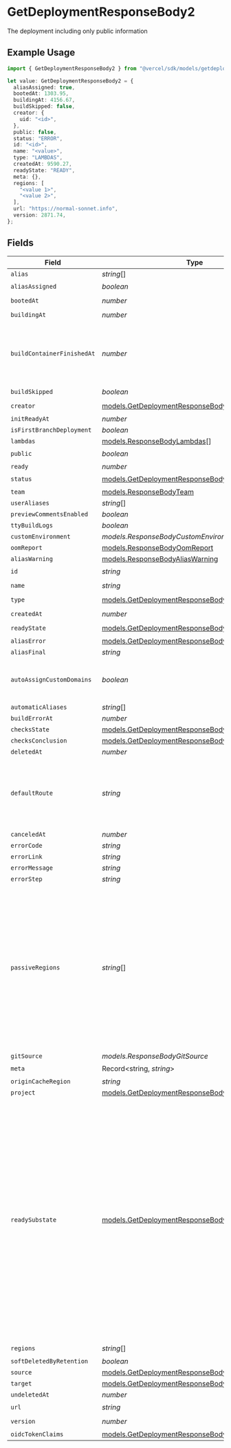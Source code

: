 # GetDeploymentResponseBody2

The deployment including only public information

## Example Usage

```typescript
import { GetDeploymentResponseBody2 } from "@vercel/sdk/models/getdeploymentop.js";

let value: GetDeploymentResponseBody2 = {
  aliasAssigned: true,
  bootedAt: 1303.95,
  buildingAt: 4156.67,
  buildSkipped: false,
  creator: {
    uid: "<id>",
  },
  public: false,
  status: "ERROR",
  id: "<id>",
  name: "<value>",
  type: "LAMBDAS",
  createdAt: 9590.27,
  readyState: "READY",
  meta: {},
  regions: [
    "<value 1>",
    "<value 2>",
  ],
  url: "https://normal-sonnet.info",
  version: 2871.74,
};
```

## Fields

| Field                                                                                                                                                                                                                                                                          | Type                                                                                                                                                                                                                                                                           | Required                                                                                                                                                                                                                                                                       | Description                                                                                                                                                                                                                                                                    |
| ------------------------------------------------------------------------------------------------------------------------------------------------------------------------------------------------------------------------------------------------------------------------------ | ------------------------------------------------------------------------------------------------------------------------------------------------------------------------------------------------------------------------------------------------------------------------------ | ------------------------------------------------------------------------------------------------------------------------------------------------------------------------------------------------------------------------------------------------------------------------------ | ------------------------------------------------------------------------------------------------------------------------------------------------------------------------------------------------------------------------------------------------------------------------------ |
| `alias`                                                                                                                                                                                                                                                                        | *string*[]                                                                                                                                                                                                                                                                     | :heavy_minus_sign:                                                                                                                                                                                                                                                             | N/A                                                                                                                                                                                                                                                                            |
| `aliasAssigned`                                                                                                                                                                                                                                                                | *boolean*                                                                                                                                                                                                                                                                      | :heavy_check_mark:                                                                                                                                                                                                                                                             | N/A                                                                                                                                                                                                                                                                            |
| `bootedAt`                                                                                                                                                                                                                                                                     | *number*                                                                                                                                                                                                                                                                       | :heavy_check_mark:                                                                                                                                                                                                                                                             | N/A                                                                                                                                                                                                                                                                            |
| `buildingAt`                                                                                                                                                                                                                                                                   | *number*                                                                                                                                                                                                                                                                       | :heavy_check_mark:                                                                                                                                                                                                                                                             | N/A                                                                                                                                                                                                                                                                            |
| `buildContainerFinishedAt`                                                                                                                                                                                                                                                     | *number*                                                                                                                                                                                                                                                                       | :heavy_minus_sign:                                                                                                                                                                                                                                                             | Since April 2025 it necessary for On-Demand Concurrency Minutes calculation                                                                                                                                                                                                    |
| `buildSkipped`                                                                                                                                                                                                                                                                 | *boolean*                                                                                                                                                                                                                                                                      | :heavy_check_mark:                                                                                                                                                                                                                                                             | N/A                                                                                                                                                                                                                                                                            |
| `creator`                                                                                                                                                                                                                                                                      | [models.GetDeploymentResponseBodyCreator](../models/getdeploymentresponsebodycreator.md)                                                                                                                                                                                       | :heavy_check_mark:                                                                                                                                                                                                                                                             | N/A                                                                                                                                                                                                                                                                            |
| `initReadyAt`                                                                                                                                                                                                                                                                  | *number*                                                                                                                                                                                                                                                                       | :heavy_minus_sign:                                                                                                                                                                                                                                                             | N/A                                                                                                                                                                                                                                                                            |
| `isFirstBranchDeployment`                                                                                                                                                                                                                                                      | *boolean*                                                                                                                                                                                                                                                                      | :heavy_minus_sign:                                                                                                                                                                                                                                                             | N/A                                                                                                                                                                                                                                                                            |
| `lambdas`                                                                                                                                                                                                                                                                      | [models.ResponseBodyLambdas](../models/responsebodylambdas.md)[]                                                                                                                                                                                                               | :heavy_minus_sign:                                                                                                                                                                                                                                                             | N/A                                                                                                                                                                                                                                                                            |
| `public`                                                                                                                                                                                                                                                                       | *boolean*                                                                                                                                                                                                                                                                      | :heavy_check_mark:                                                                                                                                                                                                                                                             | N/A                                                                                                                                                                                                                                                                            |
| `ready`                                                                                                                                                                                                                                                                        | *number*                                                                                                                                                                                                                                                                       | :heavy_minus_sign:                                                                                                                                                                                                                                                             | N/A                                                                                                                                                                                                                                                                            |
| `status`                                                                                                                                                                                                                                                                       | [models.GetDeploymentResponseBodyStatus](../models/getdeploymentresponsebodystatus.md)                                                                                                                                                                                         | :heavy_check_mark:                                                                                                                                                                                                                                                             | N/A                                                                                                                                                                                                                                                                            |
| `team`                                                                                                                                                                                                                                                                         | [models.ResponseBodyTeam](../models/responsebodyteam.md)                                                                                                                                                                                                                       | :heavy_minus_sign:                                                                                                                                                                                                                                                             | N/A                                                                                                                                                                                                                                                                            |
| `userAliases`                                                                                                                                                                                                                                                                  | *string*[]                                                                                                                                                                                                                                                                     | :heavy_minus_sign:                                                                                                                                                                                                                                                             | N/A                                                                                                                                                                                                                                                                            |
| `previewCommentsEnabled`                                                                                                                                                                                                                                                       | *boolean*                                                                                                                                                                                                                                                                      | :heavy_minus_sign:                                                                                                                                                                                                                                                             | N/A                                                                                                                                                                                                                                                                            |
| `ttyBuildLogs`                                                                                                                                                                                                                                                                 | *boolean*                                                                                                                                                                                                                                                                      | :heavy_minus_sign:                                                                                                                                                                                                                                                             | N/A                                                                                                                                                                                                                                                                            |
| `customEnvironment`                                                                                                                                                                                                                                                            | *models.ResponseBodyCustomEnvironment*                                                                                                                                                                                                                                         | :heavy_minus_sign:                                                                                                                                                                                                                                                             | N/A                                                                                                                                                                                                                                                                            |
| `oomReport`                                                                                                                                                                                                                                                                    | [models.ResponseBodyOomReport](../models/responsebodyoomreport.md)                                                                                                                                                                                                             | :heavy_minus_sign:                                                                                                                                                                                                                                                             | N/A                                                                                                                                                                                                                                                                            |
| `aliasWarning`                                                                                                                                                                                                                                                                 | [models.ResponseBodyAliasWarning](../models/responsebodyaliaswarning.md)                                                                                                                                                                                                       | :heavy_minus_sign:                                                                                                                                                                                                                                                             | N/A                                                                                                                                                                                                                                                                            |
| `id`                                                                                                                                                                                                                                                                           | *string*                                                                                                                                                                                                                                                                       | :heavy_check_mark:                                                                                                                                                                                                                                                             | N/A                                                                                                                                                                                                                                                                            |
| `name`                                                                                                                                                                                                                                                                         | *string*                                                                                                                                                                                                                                                                       | :heavy_check_mark:                                                                                                                                                                                                                                                             | N/A                                                                                                                                                                                                                                                                            |
| `type`                                                                                                                                                                                                                                                                         | [models.GetDeploymentResponseBodyDeploymentsType](../models/getdeploymentresponsebodydeploymentstype.md)                                                                                                                                                                       | :heavy_check_mark:                                                                                                                                                                                                                                                             | N/A                                                                                                                                                                                                                                                                            |
| `createdAt`                                                                                                                                                                                                                                                                    | *number*                                                                                                                                                                                                                                                                       | :heavy_check_mark:                                                                                                                                                                                                                                                             | N/A                                                                                                                                                                                                                                                                            |
| `readyState`                                                                                                                                                                                                                                                                   | [models.GetDeploymentResponseBodyReadyState](../models/getdeploymentresponsebodyreadystate.md)                                                                                                                                                                                 | :heavy_check_mark:                                                                                                                                                                                                                                                             | N/A                                                                                                                                                                                                                                                                            |
| `aliasError`                                                                                                                                                                                                                                                                   | [models.GetDeploymentResponseBodyAliasError](../models/getdeploymentresponsebodyaliaserror.md)                                                                                                                                                                                 | :heavy_minus_sign:                                                                                                                                                                                                                                                             | N/A                                                                                                                                                                                                                                                                            |
| `aliasFinal`                                                                                                                                                                                                                                                                   | *string*                                                                                                                                                                                                                                                                       | :heavy_minus_sign:                                                                                                                                                                                                                                                             | N/A                                                                                                                                                                                                                                                                            |
| `autoAssignCustomDomains`                                                                                                                                                                                                                                                      | *boolean*                                                                                                                                                                                                                                                                      | :heavy_minus_sign:                                                                                                                                                                                                                                                             | applies to custom domains only, defaults to `true`                                                                                                                                                                                                                             |
| `automaticAliases`                                                                                                                                                                                                                                                             | *string*[]                                                                                                                                                                                                                                                                     | :heavy_minus_sign:                                                                                                                                                                                                                                                             | N/A                                                                                                                                                                                                                                                                            |
| `buildErrorAt`                                                                                                                                                                                                                                                                 | *number*                                                                                                                                                                                                                                                                       | :heavy_minus_sign:                                                                                                                                                                                                                                                             | N/A                                                                                                                                                                                                                                                                            |
| `checksState`                                                                                                                                                                                                                                                                  | [models.GetDeploymentResponseBodyChecksState](../models/getdeploymentresponsebodychecksstate.md)                                                                                                                                                                               | :heavy_minus_sign:                                                                                                                                                                                                                                                             | N/A                                                                                                                                                                                                                                                                            |
| `checksConclusion`                                                                                                                                                                                                                                                             | [models.GetDeploymentResponseBodyChecksConclusion](../models/getdeploymentresponsebodychecksconclusion.md)                                                                                                                                                                     | :heavy_minus_sign:                                                                                                                                                                                                                                                             | N/A                                                                                                                                                                                                                                                                            |
| `deletedAt`                                                                                                                                                                                                                                                                    | *number*                                                                                                                                                                                                                                                                       | :heavy_minus_sign:                                                                                                                                                                                                                                                             | N/A                                                                                                                                                                                                                                                                            |
| `defaultRoute`                                                                                                                                                                                                                                                                 | *string*                                                                                                                                                                                                                                                                       | :heavy_minus_sign:                                                                                                                                                                                                                                                             | Computed field that is only available for deployments with a microfrontend configuration.                                                                                                                                                                                      |
| `canceledAt`                                                                                                                                                                                                                                                                   | *number*                                                                                                                                                                                                                                                                       | :heavy_minus_sign:                                                                                                                                                                                                                                                             | N/A                                                                                                                                                                                                                                                                            |
| `errorCode`                                                                                                                                                                                                                                                                    | *string*                                                                                                                                                                                                                                                                       | :heavy_minus_sign:                                                                                                                                                                                                                                                             | N/A                                                                                                                                                                                                                                                                            |
| `errorLink`                                                                                                                                                                                                                                                                    | *string*                                                                                                                                                                                                                                                                       | :heavy_minus_sign:                                                                                                                                                                                                                                                             | N/A                                                                                                                                                                                                                                                                            |
| `errorMessage`                                                                                                                                                                                                                                                                 | *string*                                                                                                                                                                                                                                                                       | :heavy_minus_sign:                                                                                                                                                                                                                                                             | N/A                                                                                                                                                                                                                                                                            |
| `errorStep`                                                                                                                                                                                                                                                                    | *string*                                                                                                                                                                                                                                                                       | :heavy_minus_sign:                                                                                                                                                                                                                                                             | N/A                                                                                                                                                                                                                                                                            |
| `passiveRegions`                                                                                                                                                                                                                                                               | *string*[]                                                                                                                                                                                                                                                                     | :heavy_minus_sign:                                                                                                                                                                                                                                                             | Since November 2023 this field defines a set of regions that we will deploy the lambda to passively Lambdas will be deployed to these regions but only invoked if all of the primary `regions` are marked as out of service                                                    |
| `gitSource`                                                                                                                                                                                                                                                                    | *models.ResponseBodyGitSource*                                                                                                                                                                                                                                                 | :heavy_minus_sign:                                                                                                                                                                                                                                                             | N/A                                                                                                                                                                                                                                                                            |
| `meta`                                                                                                                                                                                                                                                                         | Record<string, *string*>                                                                                                                                                                                                                                                       | :heavy_check_mark:                                                                                                                                                                                                                                                             | N/A                                                                                                                                                                                                                                                                            |
| `originCacheRegion`                                                                                                                                                                                                                                                            | *string*                                                                                                                                                                                                                                                                       | :heavy_minus_sign:                                                                                                                                                                                                                                                             | N/A                                                                                                                                                                                                                                                                            |
| `project`                                                                                                                                                                                                                                                                      | [models.GetDeploymentResponseBodyProject](../models/getdeploymentresponsebodyproject.md)                                                                                                                                                                                       | :heavy_minus_sign:                                                                                                                                                                                                                                                             | N/A                                                                                                                                                                                                                                                                            |
| `readySubstate`                                                                                                                                                                                                                                                                | [models.GetDeploymentResponseBodyReadySubstate](../models/getdeploymentresponsebodyreadysubstate.md)                                                                                                                                                                           | :heavy_minus_sign:                                                                                                                                                                                                                                                             | Substate of deployment when readyState is 'READY' Tracks whether or not deployment has seen production traffic: - STAGED: never seen production traffic - ROLLING: in the process of having production traffic gradually transitioned. - PROMOTED: has seen production traffic |
| `regions`                                                                                                                                                                                                                                                                      | *string*[]                                                                                                                                                                                                                                                                     | :heavy_check_mark:                                                                                                                                                                                                                                                             | N/A                                                                                                                                                                                                                                                                            |
| `softDeletedByRetention`                                                                                                                                                                                                                                                       | *boolean*                                                                                                                                                                                                                                                                      | :heavy_minus_sign:                                                                                                                                                                                                                                                             | N/A                                                                                                                                                                                                                                                                            |
| `source`                                                                                                                                                                                                                                                                       | [models.GetDeploymentResponseBodySource](../models/getdeploymentresponsebodysource.md)                                                                                                                                                                                         | :heavy_minus_sign:                                                                                                                                                                                                                                                             | N/A                                                                                                                                                                                                                                                                            |
| `target`                                                                                                                                                                                                                                                                       | [models.GetDeploymentResponseBodyTarget](../models/getdeploymentresponsebodytarget.md)                                                                                                                                                                                         | :heavy_minus_sign:                                                                                                                                                                                                                                                             | N/A                                                                                                                                                                                                                                                                            |
| `undeletedAt`                                                                                                                                                                                                                                                                  | *number*                                                                                                                                                                                                                                                                       | :heavy_minus_sign:                                                                                                                                                                                                                                                             | N/A                                                                                                                                                                                                                                                                            |
| `url`                                                                                                                                                                                                                                                                          | *string*                                                                                                                                                                                                                                                                       | :heavy_check_mark:                                                                                                                                                                                                                                                             | N/A                                                                                                                                                                                                                                                                            |
| `version`                                                                                                                                                                                                                                                                      | *number*                                                                                                                                                                                                                                                                       | :heavy_check_mark:                                                                                                                                                                                                                                                             | N/A                                                                                                                                                                                                                                                                            |
| `oidcTokenClaims`                                                                                                                                                                                                                                                              | [models.GetDeploymentResponseBodyOidcTokenClaims](../models/getdeploymentresponsebodyoidctokenclaims.md)                                                                                                                                                                       | :heavy_minus_sign:                                                                                                                                                                                                                                                             | N/A                                                                                                                                                                                                                                                                            |